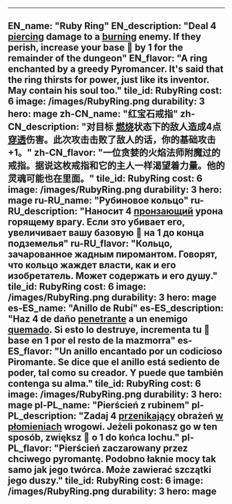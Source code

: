 ---

EN_name: "Ruby Ring"
EN_description: "Deal 4 <u>piercing</u> damage to a  <u>burning</u> enemy.  If they perish, increase your base 🔸 by 1 for the remainder of the dungeon"
EN_flavor: "A ring enchanted by a greedy Pyromancer. It's said that the ring thirsts for power, just like its inventor. May contain his soul too."
tile_id: RubyRing
cost: 6
image: /images/RubyRing.png
durability: 3
hero: mage
zh-CN_name: "红宝石戒指"
zh-CN_description: "对目标 <u>燃烧</u>状态下的敌人造成4点<u>穿透</u>伤害。此次攻击击败了敌人的话，你的基础攻击+1。"
zh-CN_flavor: "一位贪婪的火焰法师附魔过的戒指。据说这枚戒指和它的主人一样渴望着力量。他的灵魂可能也在里面。"
tile_id: RubyRing
cost: 6
image: /images/RubyRing.png
durability: 3
hero: mage
ru-RU_name: "Рубиновое кольцо"
ru-RU_description: "Наносит 4 <u>пронзающий</u> урона горящему врагу. Если это убивает его, увеличивает вашу базовую 🔸 на 1 до конца подземелья"
ru-RU_flavor: "Кольцо, зачарованное жадным пиромантом. Говорят, что кольцо жаждет власти, как и его изобретатель. Может содержать и его душу."
tile_id: RubyRing
cost: 6
image: /images/RubyRing.png
durability: 3
hero: mage
es-ES_name: "Anillo de Rubí"
es-ES_description: "Haz 4 de daño <u>penetrante</u> a un enemigo  <u>quemado</u>. Si esto lo destruye, incrementa tu 🔸 base en 1 por el resto de la mazmorra"
es-ES_flavor: "Un anillo encantado por un codicioso Piromante. Se dice que el anillo está sediento de poder, tal como su creador. Y puede que también contenga su alma."
tile_id: RubyRing
cost: 6
image: /images/RubyRing.png
durability: 3
hero: mage
pl-PL_name: "Pierścień z rubinem"
pl-PL_description: "Zadaj 4 <u>przenikający</u> obrażeń  <u>w płomieniach</u> wrogowi. Jeżeli pokonasz go w ten sposób, zwiększ 🔸 o 1 do końca lochu."
pl-PL_flavor: "Pierścień zaczarowany przez chciwego pyromantę. Podobno łaknie mocy tak samo jak jego twórca. Może zawierać szczątki jego duszy."
tile_id: RubyRing
cost: 6
image: /images/RubyRing.png
durability: 3
hero: mage
---